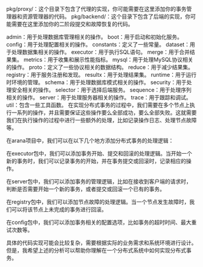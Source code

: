 

pkg/proxy/：这个目录下包含了代理的实现，你可能需要在这里添加你的事务管理器和资源管理器的代码。
pkg/backend/：这个目录下包含了后端的实现，你可能需要在这里添加你的二阶段提交和故障恢复的代码。

admin：用于处理数据库管理相关的操作。
boot：用于启动和初始化服务。
config：用于处理配置相关的操作。
constants：定义了一些常量。
dataset：用于处理数据集相关的操作。
executor：用于执行SQL语句。
merge：用于合并结果集。
metrics：用于收集和展示性能指标。
mysql：用于处理MySQL协议相关的操作。
proto：定义了一些协议相关的数据结构。
reduce：用于减少结果集。
registry：用于服务注册和发现。
resultx：用于处理结果集。
runtime：用于运行时环境的管理。
schema：用于处理数据库模式相关的操作。
security：用于处理安全相关的操作。
selector：用于选择后端服务。
sequence：用于处理序列相关的操作。
server：用于处理服务器相关的操作。
trace：用于跟踪和调试。
util：包含一些工具函数。
在实现分布式事务的过程中，我们需要在多个节点上执行一系列的操作，并且需要保证这些操作要么全部成功，要么全部失败。这就需要我们在执行操作的过程中进行一些额外的处理，比如记录操作日志、处理节点故障等。

在arana项目中，我们可以在以下几个地方添加分布式事务的处理逻辑：

在executor包中，我们可以添加事务开始、提交和回滚的处理逻辑。当开始一个新的事务时，我们可以记录事务的开始，并在事务提交或回滚时，记录相应的操作。

在server包中，我们可以添加事务的管理逻辑，比如在接收到客户端的请求时，判断是否需要开始一个新的事务，或者提交或回滚一个已有的事务。

在registry包中，我们可以添加节点故障的处理逻辑。当一个节点发生故障时，我们可以将该节点上未完成的事务进行回滚。

在config包中，我们可以添加事务相关的配置选项，比如事务的超时时间、最大重试次数等。

具体的代码实现可能会比较复杂，需要根据实际的业务需求和系统环境进行设计。但是，我希望上述的分析可以帮助你理解在一个分布式系统中如何实现分布式事务。





